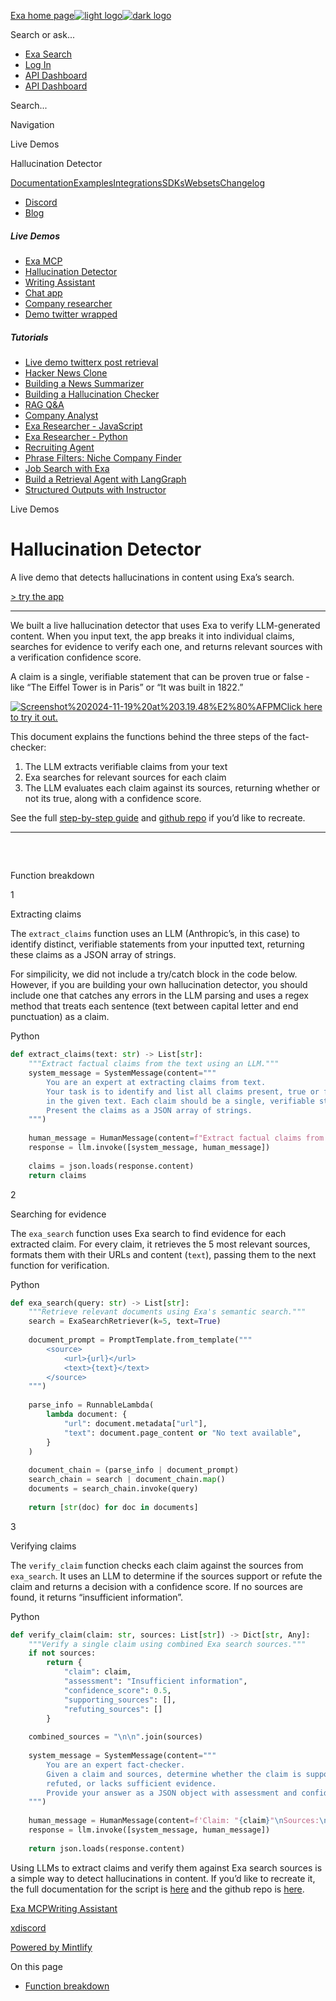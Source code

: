 [Exa home page![light logo](https://mintlify.s3.us-west-1.amazonaws.com/exa-52/logo/light.png)![dark logo](https://mintlify.s3.us-west-1.amazonaws.com/exa-52/logo/dark.png)](/)

Search or ask...

* [Exa Search](https://exa.ai/search)
* [Log In](https://dashboard.exa.ai/login)
* [API Dashboard](https://dashboard.exa.ai/login?redirect=/)
* [API Dashboard](https://dashboard.exa.ai/login?redirect=/)

Search...

Navigation

Live Demos

Hallucination Detector

[Documentation](/reference/getting-started)[Examples](/examples/exa-mcp)[Integrations](/integrations/lang-chain-docs)[SDKs](/sdks/python-sdk-specification)[Websets](/websets/overview)[Changelog](/changelog/auto-search-as-default)

* [Discord](https://discord.com/invite/HCShtBqbfV)
* [Blog](https://exa.ai/blog)

##### Live Demos

* [Exa MCP](/examples/exa-mcp)
* [Hallucination Detector](/examples/demo-hallucination-detector)
* [Writing Assistant](/examples/demo-exa-powered-writing-assistant)
* [Chat app](https://chat.exa.ai/)
* [Company researcher](https://companyresearcher.exa.ai/)
* [Demo twitter wrapped](/examples/demo-twitter-wrapped)

##### Tutorials

* [Live demo twitterx post retrieval](/examples/live-demo-twitterx-post-retrieval)
* [Hacker News Clone](/examples/live-demo-hacker-news-clone)
* [Building a News Summarizer](/examples/recent-news-summarizer)
* [Building a Hallucination Checker](/examples/identifying-hallucinations-with-exa)
* [RAG Q&A](/examples/exa-rag)
* [Company Analyst](/examples/company-analyst)
* [Exa Researcher - JavaScript](/examples/exa-researcher)
* [Exa Researcher - Python](/examples/exa-researcher-python)
* [Recruiting Agent](/examples/exa-recruiting-agent)
* [Phrase Filters: Niche Company Finder](/examples/niche-company-finder-with-phrase-filters)
* [Job Search with Exa](/examples/job-search-with-exa)
* [Build a Retrieval Agent with LangGraph](/examples/getting-started-with-rag-in-langgraph)
* [Structured Outputs with Instructor](/examples/getting-started-with-exa-in-instructor)

Live Demos

# Hallucination Detector

A live demo that detects hallucinations in content using Exa’s search.

[\> try the app](https://demo.exa.ai/hallucination-detector)

---

We built a live hallucination detector that uses Exa to verify LLM-generated content. When you input text, the app breaks it into individual claims, searches for evidence to verify each one, and returns relevant sources with a verification confidence score.

A claim is a single, verifiable statement that can be proven true or false - like “The Eiffel Tower is in Paris” or “It was built in 1822.”

[![Screenshot%202024-11-19%20at%203.19.48%E2%80%AFPM](https://mintlify.s3.us-west-1.amazonaws.com/exa-52/images/Screenshot%202024-11-19%20at%203.19.48%E2%80%AFPM.png)Click here to try it out.](https://demo.exa.ai/hallucination-detector) 

This document explains the functions behind the three steps of the fact-checker:

1. The LLM extracts verifiable claims from your text
2. Exa searches for relevant sources for each claim
3. The LLM evaluates each claim against its sources, returning whether or not its true, along with a confidence score.

See the full [step-by-step guide](/examples/identifying-hallucinations-with-exa) and [github repo](https://github.com/exa-labs/exa-hallucination-detector) if you’d like to recreate. 

---

## 

[​](#function-breakdown)

Function breakdown

1

Extracting claims

The `extract_claims` function uses an LLM (Anthropic’s, in this case) to identify distinct, verifiable statements from your inputted text, returning these claims as a JSON array of strings.

For simpilicity, we did not include a try/catch block in the code below. However, if you are building your own hallucination detector, you should include one that catches any errors in the LLM parsing and uses a regex method that treats each sentence (text between capital letter and end punctuation) as a claim.

Python

```python
def extract_claims(text: str) -> List[str]:
    """Extract factual claims from the text using an LLM."""
    system_message = SystemMessage(content="""
        You are an expert at extracting claims from text.
        Your task is to identify and list all claims present, true or false,
        in the given text. Each claim should be a single, verifiable statement.
        Present the claims as a JSON array of strings.
    """)
    
    human_message = HumanMessage(content=f"Extract factual claims from this text: {text}")
    response = llm.invoke([system_message, human_message])
    
    claims = json.loads(response.content)
    return claims

```

2

Searching for evidence

The `exa_search` function uses Exa search to find evidence for each extracted claim. For every claim, it retrieves the 5 most relevant sources, formats them with their URLs and content (`text`), passing them to the next function for verification.

Python

```python
def exa_search(query: str) -> List[str]:
    """Retrieve relevant documents using Exa's semantic search."""
    search = ExaSearchRetriever(k=5, text=True)
    
    document_prompt = PromptTemplate.from_template("""
        <source>
            <url>{url}</url>
            <text>{text}</text>
        </source>
    """)
    
    parse_info = RunnableLambda(
        lambda document: {
            "url": document.metadata["url"],
            "text": document.page_content or "No text available",
        }
    )
    
    document_chain = (parse_info | document_prompt)
    search_chain = search | document_chain.map()
    documents = search_chain.invoke(query)
    
    return [str(doc) for doc in documents]

```

3

Verifying claims

The `verify_claim` function checks each claim against the sources from `exa_search`. It uses an LLM to determine if the sources support or refute the claim and returns a decision with a confidence score. If no sources are found, it returns “insufficient information”.

Python

```python
def verify_claim(claim: str, sources: List[str]) -> Dict[str, Any]:
    """Verify a single claim using combined Exa search sources."""
    if not sources:
        return {
            "claim": claim,
            "assessment": "Insufficient information",
            "confidence_score": 0.5,
            "supporting_sources": [],
            "refuting_sources": []
        }
    
    combined_sources = "\n\n".join(sources)
    
    system_message = SystemMessage(content="""
        You are an expert fact-checker.
        Given a claim and sources, determine whether the claim is supported,
        refuted, or lacks sufficient evidence.
        Provide your answer as a JSON object with assessment and confidence score.
    """)
    
    human_message = HumanMessage(content=f'Claim: "{claim}"\nSources:\n{combined_sources}')
    response = llm.invoke([system_message, human_message])
    
    return json.loads(response.content)

```

Using LLMs to extract claims and verify them against Exa search sources is a simple way to detect hallucinations in content. If you’d like to recreate it, the full documentation for the script is [here](/examples/identifying-hallucinations-with-exa) and the github repo is [here](https://github.com/exa-labs/exa-hallucination-detector).

[Exa MCP](/examples/exa-mcp)[Writing Assistant](/examples/demo-exa-powered-writing-assistant)

[x](https://twitter.com/exaailabs)[discord](https://discord.com/invite/HCShtBqbfV)

[Powered by Mintlify](https://mintlify.com/preview-request?utm%5Fcampaign=poweredBy&utm%5Fmedium=referral&utm%5Fsource=docs.exa.ai)

On this page

* [Function breakdown](#function-breakdown)